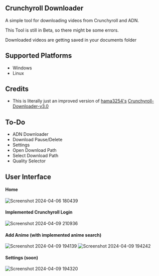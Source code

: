 ## Crunchyroll Downloader
A simple tool for downloading videos from Crunchyroll and ADN.

This Tool is still in Beta, so there might be some errors.

Downloaded videos are getting saved in your documents folder
## Supported Platforms
- Windows
- Linux
## Credits
- This is literally just an improved version of [hama3254's](https://github.com/hama3254/Crunchyroll-Downloader-v3.0) [Crunchyroll-Downloader-v3.0](https://github.com/hama3254/Crunchyroll-Downloader-v3.0)
## To-Do
- ADN Downloader
- Download Pause/Delete
- Settings
- Open Download Path
- Select Download Path
- Quality Selector
## User Interface
#### Home
![Screenshot 2024-04-06 180439](https://github.com/Junon401/CR-Downloader/assets/166554835/b45c5799-3716-49c9-8abf-5fc7c9fe08c9)
#### Implemented Crunchyroll Login
![Screenshot 2024-04-09 210936](https://github.com/Junon401/CR-Downloader/assets/166554835/fc3e8ff2-d9b8-437c-b4e9-aefa1e9edf0b)
#### Add Anime (with implemented anime search)
![Screenshot 2024-04-09 194139](https://github.com/Junon401/CR-Downloader/assets/166554835/975a6be4-01eb-4909-9db4-3f555541aa07)
![Screenshot 2024-04-09 194242](https://github.com/Junon401/CR-Downloader/assets/166554835/87ae1a60-ffd9-416c-aec9-02ab7dd2c829)
#### Settings (soon)
![Screenshot 2024-04-09 194320](https://github.com/Junon401/CR-Downloader/assets/166554835/23298a97-3d8b-4b30-8f0e-fdd7f73db3ba)

